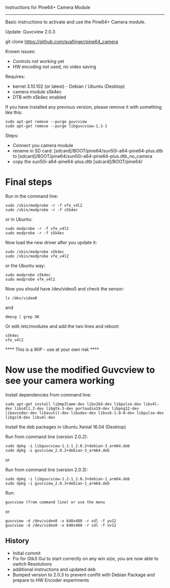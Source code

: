 Instructions for Pine64+ Camera Module
**************************************

Basic instructions to activate and use the Pine64+ Camera module.

Update: Guvcview 2.0.3

git clone https://github.com/avafinger/pine64_camera

Known issues:
 - Controls not working yet
 - HW encoding not used, no video saving

Requires:
 - kernel 3.10.102 (or latest) - Debian / Ubuntu (Desktop)
 - camera module s5k4ec 
 - DTB with s5k4ec enabled

If you have installed any previous version, please remove it with something like this:

	sudo apt-get remove --purge guvcview
	sudo apt-get remove --purge libguvcview-1.1-1

Steps:
 - Connect you camera module
 - rename in SD card:  [sdcard]/BOOT/pine64/sun50i-a64-pine64-plus.dtb to [sdcard]/BOOT/pine64/sun50i-a64-pine64-plus.dtb_no_camera
 - copy the sun50i-a64-pine64-plus.dtb [sdcard]/BOOT/pine64/


Final steps
===========
Run in the command line:

	sudo /sbin/modprobe -r -f vfe_v4l2
	sudo /sbin/modprobe -r -f s5k4ec 

or in Ubuntu:

	sudo modprobe -r -f vfe_v4l2
	sudo modprobe -r -f s5k4ec 


Now load the new driver after you update it:

	sudo /sbin/modprobe s5k4ec 
	sudo /sbin/modprobe vfe_v4l2

or the Ubuntu way:

	sudo modprobe s5k4ec 
	sudo modprobe vfe_v4l2


Now you should have /dev/video0 and check the sensor:

	ls /dev/video0 

and

	dmesg | grep OK



Or edit /etc/modules and add the two lines and reboot:

	s5k4ec 
	vfe_v4l2


**** This is a WiP - use at your own risk ****


Now use the modified Guvcview to see your camera working
========================================================

Install dependencies from command line:

	sudo apt-get install libmp3lame-dev libx264-dev libpulse-dev libv4l-dev libsdl1.2-dev libgtk-3-dev portaudio19-dev libpng12-dev libavcodec-dev libavutil-dev libudev-dev libusb-1.0-0-dev libpulse-dev libgsl0-dev libv4l-dev


Install the deb packages in Ubuntu Xenial 16.04 (Desktop)

Run from command line (version 2.0.2):

	sudo dpkg -i libguvcview-1.1-1_2.0.2+debian-3_arm64.deb 
	sudo dpkg -i guvcview_2.0.2+debian-3_arm64.deb

or

Run from command line (version 2.0.3):

	sudo dpkg -i libguvcview-1.2-1_2.0.3+debian-1_arm64.deb 
	sudo dpkg -i guvcview_2.0.3+debian-1_arm64.deb


Run:

	guvcview (from command line) or use the menu

or

	guvcview -d /dev/video0 -x 640x480 -r sdl -f yu12
	guvcview -d /dev/video0 -x 640x480 -r sdl -f nv12


History
-------

* Initial commit
* Fix for Gtk3 Gui to start correctly on any win size, you are now able to switch Resolutions
* additional instructions and updated deb
* Bumped version to 2.0.3 to prevent conflit with Debian Package and prepare to HW Encoder experiments


